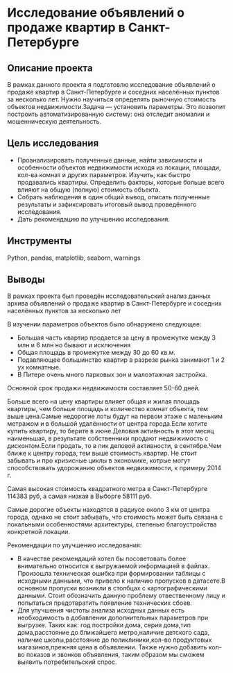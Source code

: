 # Исследование объявлений о продаже квартир в Санкт-Петербурге
## Описание проекта
В рамках данного проекта я подготовлю исследование объявлений о продаже квартир в Санкт-Петербурге и соседних населённых пунктов за несколько лет. Нужно научиться определять рыночную стоимость объектов недвижимости.Задача — установить параметры. Это позволит построить автоматизированную систему: она отследит аномалии и мошенническую деятельность.
## Цель исследования
- Проанализировать полученные данные, найти зависимости и особенности объектов недвижимости исходя из локации, площади, кол-ва комнат и других параметров. Изучить, как быстро продавались квартиры. Определить факторы, которые больше всего влияют на общую (полную) стоимость объекта. 
- Собрать наблюдения в один общий вывод, описать полученные результаты и зафиксировать итоговый вывод проведённого исследования.
- Дать рекомендацию по улучшению исследования.

## Инструменты
Python, pandas, matplotlib,  seaborn, warnings
## Выводы
В рамках проекта был проведён исследовательский анализ данных архива объявлений о продаже квартир в Санкт-Петербурге и соседних населённых пунктов за несколько лет

В изучении параметров объектов было обнаружено следующее:
- Большая часть квартир продается за цену в промежутке между 3 млн и 6 млн но бывают и исключения 
- Общая площадь в промежутке между 30 до 60 кв.м. 
- Подавляющее большинство квартир в разрезе рынка занимают 1 и 2 ух комнатные.
- В Питере очень много парковых зон и малоэтажная застройка.

Основной срок продажи недвижимости составляет 50-60 дней.

Больше всего на цену квартиры влияет общая и жилая площадь квартиры, чем больше площадь и количество комнат объекта, тем выше цена.Самые недорогие лоты будут на первом этаже с маленьким метражом и в большой удалённости от центра города.Если хотите купить квартиру, то берите в июне.Деловая активность в этот месяц наименьшая, в результате собственники продают недвижимость с дисконтом.Если продать, то в пик деловой активности, в сентябре.Чем ближе к центру города, тем выше стоимость квартир. Не стоит забывать и про кризисные циклы в экономике, котрые могут способствовать удорожанию объектов недвижимости, к примеру 2014 г. 

Самая высокая стоимость квадратного метра в Санкт-Петербурге 114383 руб, а самая низкая в Выборге 58111 руб.

Самые дорогие объекты находятся в радиусе около 3 км от центра города, однако не стоит забывать, что стоимость может быть связана с локальными особенностями архитектуры, степенью благоустройства конкретной локации.

Рекомендации по улучшению исследования: 
- В качестве рекомендаций хотел бы посоветовать более внимательно относится к выгружаемой информацией в файлах. Произошла техническая ошибка при формировании таблицы с исходными данными, что привело к наличию пропусков в датасете.В основном пропуски возникли в столбцах с картографическими данными. Стоит обозначить данную проблему отвественному лицу и попытаться предотвратить появление технических сбоев.
- Для улучшения чистоты анализа исходных данных есть необходимость в добавлении дополнительных параметров при выгрузке. Таких как: год постройки дома, серия дома,тип дома,расстояние до ближайшего метро,наличие детского сада, наличие школы,расстояние до поликлиники,кол-во продуктовых магазинов,прежняя цена в объявлении. Также нужно добавить кол-во показов и звонков объявления, таким образом мы сможем выявить потребительский спрос.
